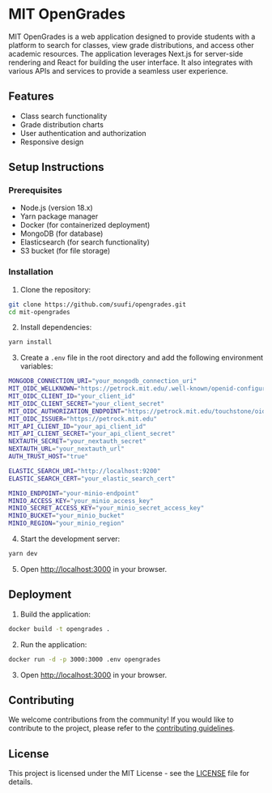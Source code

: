 # MIT OpenGrades

MIT OpenGrades is a web application designed to provide students with a platform to search for classes, view grade distributions, and access other academic resources. The application leverages Next.js for server-side rendering and React for building the user interface. It also integrates with various APIs and services to provide a seamless user experience.

## Features

- Class search functionality
- Grade distribution charts
- User authentication and authorization
- Responsive design

## Setup Instructions

### Prerequisites

- Node.js (version 18.x)
- Yarn package manager
- Docker (for containerized deployment)
- MongoDB (for database)
- Elasticsearch (for search functionality)
- S3 bucket (for file storage)

### Installation

1. Clone the repository:

```sh
git clone https://github.com/suufi/opengrades.git
cd mit-opengrades
```

2. Install dependencies:

```sh
yarn install
```

3. Create a `.env` file in the root directory and add the following environment variables:

```sh
MONGODB_CONNECTION_URI="your_mongodb_connection_uri"
MIT_OIDC_WELLKNOWN="https://petrock.mit.edu/.well-known/openid-configuration"
MIT_OIDC_CLIENT_ID="your_client_id"
MIT_OIDC_CLIENT_SECRET="your_client_secret"
MIT_OIDC_AUTHORIZATION_ENDPOINT="https://petrock.mit.edu/touchstone/oidc/authorization"
MIT_OIDC_ISSUER="https://petrock.mit.edu"
MIT_API_CLIENT_ID="your_api_client_id"
MIT_API_CLIENT_SECRET="your_api_client_secret"
NEXTAUTH_SECRET="your_nextauth_secret"
NEXTAUTH_URL="your_nextauth_url"
AUTH_TRUST_HOST="true"

ELASTIC_SEARCH_URI="http://localhost:9200"
ELASTIC_SEARCH_CERT="your_elastic_search_cert"

MINIO_ENDPOINT="your-minio-endpoint"
MINIO_ACCESS_KEY="your_minio_access_key"
MINIO_SECRET_ACCESS_KEY="your_minio_secret_access_key"
MINIO_BUCKET="your_minio_bucket"
MINIO_REGION="your_minio_region"
```

4. Start the development server:

```sh
yarn dev
```

5. Open [http://localhost:3000](http://localhost:3000) in your browser.

## Deployment

1. Build the application:

```sh
docker build -t opengrades .
```

2. Run the application:

```sh
docker run -d -p 3000:3000 .env opengrades
```

3. Open [http://localhost:3000](http://localhost:3000) in your browser.

## Contributing

We welcome contributions from the community! If you would like to contribute to the project, please refer to the [contributing guidelines](CONTRIBUTING.md).

## License

This project is licensed under the MIT License - see the [LICENSE](LICENSE) file for details.
